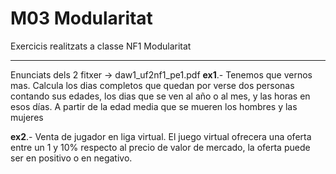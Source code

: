 # M03 Modularitat 

   Exercicis realitzats a classe NF1 Modularitat
   ***
   Enunciats dels 2 fitxer -> daw1_uf2nf1_pe1.pdf
   **ex1**.- Tenemos que vernos mas. Calcula los dias completos que quedan por verse dos personas contando sus edades, 
   los dias que se ven al año o al mes, y las horas en esos días. A partir de la edad media que se mueren los hombres y las 
   mujeres
   
   **ex2**.- Venta de jugador en liga virtual. El juego virtual ofrecera una oferta entre un 1 y 10% respecto al precio de valor de mercado,
   la oferta puede ser en positivo o en negativo. 
